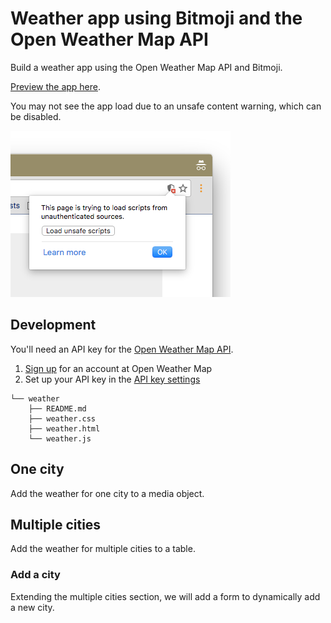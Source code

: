 # Weather app using Bitmoji and the Open Weather Map API

Build a weather app using the Open Weather Map API and Bitmoji.

[Preview the app here](https://tinacious.github.io/sc-pc/weather/weather.html).

You may not see the app load due to an unsafe content warning, which can be disabled.

![](https://github.com/tinacious/sc-pc/blob/master/images/unsafe-scripts.png?raw=true)


## Development

You'll need an API key for the [Open Weather Map API](http://openweathermap.org/api).

1. [Sign up](https://home.openweathermap.org/users/sign_up) for an account at Open Weather Map
2. Set up your API key in the [API key settings](https://home.openweathermap.org/api_keys)

```
└── weather
    ├── README.md
    ├── weather.css
    ├── weather.html
    └── weather.js
```

## One city

Add the weather for one city to a media object.


## Multiple cities

Add the weather for multiple cities to a table.


### Add a city

Extending the multiple cities section, we will add a form to dynamically add a new city.
